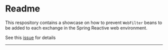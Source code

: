 # Readme

This respository contains a showcase on how to prevent `WebFilter` beans to be added to each exchange in the Spring Reactive web environment.

See this [issue] for details

---
[issue]: https://github.com/spring-projects/spring-boot/issues/39324